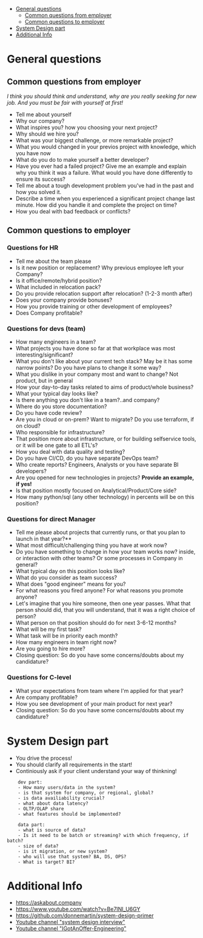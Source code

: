 - [General questions](#general-questions)
  - [Common questions from employer](#common-questions-from-employer)
  - [Common questions to employer](#common-questions-to-employer)
- [System Design part](#system-design-part)
- [Additional Info](#additional-info)


# General questions

## Common questions from employer

*I think you should think and understand, why are you really seeking for new job. And you must be fair with yourself at first!*

- Tell me about yourself
- Why our company?
- What inspires you? how you choosing your next project?
- Why should we hire you?
- What was your biggest challenge, or more remarkable project?
- What you would changed in your previos project with knowledge, which you have now
- What do you do to make yourself a better developer?
- Have you ever had a failed project? Give me an example and explain why you think it was a failure. What would you have done differently to ensure its success?
- Tell me about a tough development problem you've had in the past and how you solved it.
- Describe a time when you experienced a significant project change last minute. How did you handle it and complete the project on time?
- How you deal with bad feedback or conflicts?

## Common questions to employer

### Questions for HR 

- Tell me about the team please
- Is it new position or replacement? Why previous employee left your Company?
- Is it office/remote/hybrid position?
- What included in relocation pack?
- Do you provide relocation support after relocation? (1-2-3 month after)
- Does your company provide bonuses? 
- How you provide training or other development of employees?
- Does Company profitable?

### Questions for devs (team)

- How many engineers in a team?
- What projects you have done so far at that workplace was most interesting/significant?
- What you don't like about your current tech stack? May be it has some narrow points? Do you have plans to change it some way?
- What you dislike in your company most and want to change? Not product, but in general
- How your day-to-day tasks related to aims of product/whole business?
- What your typical day looks like?
- Is there anything you don't like in a team?..and company?
- Where do you store documentation?
- Do you have code review?
- Are you in cloud or on-prem? Want to migrate? Do you use terraform, if on cloud?
- Who responsible for infrastructure?
- That position more about infrastructure, or for building selfservice tools, or it will be one gate to all ETL's?
- How you deal with data quality and testing?
- Do you have CI/CD, do you have separate DevOps team?
- Who create reports? Engineers, Analysts or you have separate BI developers?
- Are you opened for new technologies in projects? **Provide an example, if yes!**
- Is that position mostly focused on Analytical/Product/Core side?
- How many python/sql (any other technology) in percents will be on this position?

### Questions for direct Manager

- Tell me please about projects that currently runs, or that you plan to launch in that year?**
- What most difficult/challenging thing you have at work now? 
- Do you have something to change in how your team works now? inside, or interaction with other teams? Or some processes in Company in general?
- What typical day on this position looks like?
- What do you consider as team success? 
- What does "good engineer" means for you?
- For what reasons you fired anyone? For what reasons you promote anyone?
- Let's imagine that you hire someone, then one year passes. What that person should did, that you will understand, that it was a right choice of person?
- What person on that position should do for next 3-6-12 months?
- What will be my first task?
- What task will be in priority each month?
- How many engineers in team right now?
- Are you going to hire more?
- Closing question: So do you have some concerns/doubts about my candidature?


### Questions for C-level

- What your expectations from team where I'm applied for that year?
- Are company profitable?
- How you see development of your main product for next year?
- Closing question: So do you have some concerns/doubts about my candidature?

# System Design part

- You drive the process!
- You should clarify all requirements in the start!
- Continiously ask if your client understand your way of thinkning!

```
    dev part:
    - How many users/data in the system?
    - is that system for company, or regional, global?
    - is data availiability crucial?
    - what about data latency?
    - OLTP/OLAP share
    - what features should be implemented?
    
    data part:
    - what is source of data?
    - Is it need to be batch or streaming? with which frequency, if batch?
    - size of data?
    - is it migration, or new system? 
    - who will use that system? BA, DS, OPS? 
    - What is target? BI?
```


# Additional Info
- https://askabout.company
- https://www.youtube.com/watch?v=Be7INI_U6GY
- https://github.com/donnemartin/system-design-primer
- [Youtube channel "system design interview"](https://www.youtube.com/@SystemDesignInterview)
- [Youtube channel "IGotAnOffer-Engineering"](https://www.youtube.com/@IGotAnOffer-Engineering)
